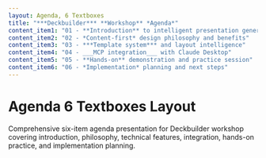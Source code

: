 ```yaml
---
layout: Agenda, 6 Textboxes
title: "***Deckbuilder*** **Workshop** *Agenda*"
content_item1: "01 - **Introduction** to intelligent presentation generation"
content_item2: "02 - *Content-first* design philosophy and benefits"
content_item3: "03 - ***Template system*** and layout intelligence"
content_item4: "04 - ___MCP integration___ with Claude Desktop"
content_item5: "05 - **Hands-on** demonstration and practice session"
content_item6: "06 - *Implementation* planning and next steps"
---
```


# Agenda 6 Textboxes Layout

Comprehensive six-item agenda presentation for Deckbuilder workshop covering introduction, philosophy, technical features, integration, hands-on practice, and implementation planning.